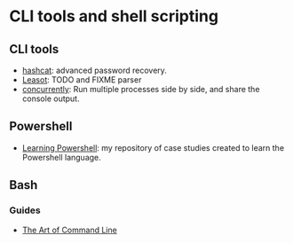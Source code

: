 # CLI tools and shell scripting

## CLI tools

- [hashcat](https://hashcat.net/hashcat/): advanced password recovery.
- [Leasot](https://github.com/pgilad/leasot): TODO and FIXME parser
- [concurrently](https://www.npmjs.com/package/concurrently): Run multiple processes side by side, and share the console output.

## Powershell

- [Learning Powershell](https://github.com/kparkov/learning-powershell): my repository of case studies created to learn the Powershell language.

## Bash

### Guides

- [The Art of Command Line](https://github.com/jlevy/the-art-of-command-line)